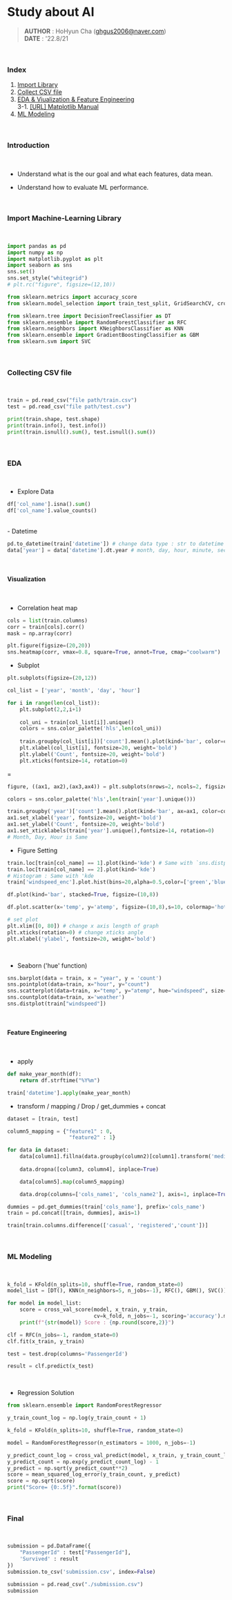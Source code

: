 # Study about AI

> **AUTHOR** : HoHyun Cha (ghgus2006@naver.com)  
> **DATE** : '22.8/21

<br>

### Index

1. [Import Library](#import-machine-learning-library)
2. [Collect CSV file](#collecting-csv-file)
3. [EDA & Viualization & Feature Engineering](#eda)<br>
    3-1. [[URL] Matplotlib Manual](https://wikidocs.net/159830)
4. [ML Modeling](#ml-modeling)

<br>

### Introduction

<br>

- Understand what is the our goal and what each features, data mean.

- Understand how to evaluate ML performance.

<br>

### Import Machine-Learning Library
<br>

```python
import pandas as pd
import numpy as np
import matplotlib.pyplot as plt
import seaborn as sns
sns.set()
sns.set_style("whitegrid")
# plt.rc("figure", figsize=(12,10))

from sklearn.metrics import accuracy_score
from sklearn.model_selection import train_test_split, GridSearchCV, cross_val_score, KFold, cross_val_predict

from sklearn.tree import DecisionTreeClassifier as DT
from sklearn.ensemble import RandomForestClassifier as RFC
from sklearn.neighbors import KNeighborsClassifier as KNN
from sklearn.ensemble import GradientBoostingClassifier as GBM
from sklearn.svm import SVC
```
<br>

### Collecting CSV file
<br>

```python
train = pd.read_csv("file path/train.csv")
test = pd.read_csv("file path/test.csv")

print(train.shape, test.shape)
print(train.info(), test.info())
print(train.isnull().sum(), test.isnull().sum())
```
<br>

### EDA
<br>

- Explore Data

```python
df['col_name'].isna().sum()
df['col_name'].value_counts()
```
<br>
- Datetime

```python
pd.to_datetime(train['datetime']) # change data type : str to datetime
data['year'] = data['datetime'].dt.year # month, day, hour, minute, second
```
<br>

#### Visualization
<br>

- Correlation heat map

```python
cols = list(train.columns)
corr = train[cols].corr()
mask = np.array(corr)

plt.figure(figsize=(20,20))
sns.heatmap(corr, vmax=0.8, square=True, annot=True, cmap="coolwarm")
```
- Subplot

```python
plt.subplots(figsize=(20,12))

col_list = ['year', 'month', 'day', 'hour']

for i in range(len(col_list)):
    plt.subplot(2,2,i+1)
    
    col_uni = train[col_list[i]].unique()
    colors = sns.color_palette('hls',len(col_uni))
    
    train.groupby(col_list[i])['count'].mean().plot(kind='bar', color=colors)
    plt.xlabel(col_list[i], fontsize=20, weight='bold')
    plt.ylabel('Count', fontsize=20, weight='bold')
    plt.xticks(fontsize=14, rotation=0)
```
=
```python
figure, ((ax1, ax2),(ax3,ax4)) = plt.subplots(nrows=2, ncols=2, figsize=(20,12))

colors = sns.color_palette('hls',len(train['year'].unique()))

train.groupby('year')['count'].mean().plot(kind='bar', ax=ax1, color=colors)
ax1.set_xlabel('year', fontsize=20, weight='bold')
ax1.set_ylabel('Count', fontsize=20, weight='bold')
ax1.set_xticklabels(train['year'].unique(),fontsize=14, rotation=0)
# Month, Day, Hour is Same
```
- Figure Setting
```python
train.loc[train[col_name] == 1].plot(kind='kde') # Same with `sns.distplot()`
train.loc[train[col_name] == 2].plot(kind='kde')
# Histogram : Same with 'kde
train['windspeed_enc'].plot.hist(bins=20,alpha=0.5,color=['green','blue'], figsize=(10,8))

df.plot(kind='bar', stacked=True, figsize=(10,8))

df.plot.scatter(x='temp', y='atemp', figsize=(10,8),s=10, colormap='hot')

# set plot
plt.xlim([0, 80]) # change x axis length of graph
plt.xticks(rotation=0) # change xticks angle
plt.xlabel('ylabel', fontsize=20, weight='bold')
```
<br>

- Seaborn ('hue' function)
```python
sns.barplot(data = train, x = "year", y = 'count')
sns.pointplot(data=train, x="hour", y="count")
sns.scatterplot(data=train, x="temp", y="atemp", hue="windspeed", size="count", sizes=(0, 150))
sns.countplot(data=train, x='weather')
sns.distplot(train["windspeed"])
```
<br>

#### Feature Engineering
<br>

- apply
```python
def make_year_month(df):
    return df.strftime("%Y%m")

train['datetime'].apply(make_year_month)
```
- transform / mapping / Drop / get_dummies + concat
```python
dataset = [train, test]

column5_mapping = {"feature1" : 0,
                    "feature2" : 1}

for data in dataset:
    data[column1].fillna(data.groupby(column2)[column1].transform('median'), inplace=True)
    
    data.dropna([column3, column4], inplace=True)

    data[column5].map(column5_mapping)

    data.drop(columns=['cols_name1', 'cols_name2'], axis=1, inplace=True)

dummies = pd.get_dummies(train['cols_name'], prefix='cols_name')
train = pd.concat([train, dummies], axis=1)

train[train.columns.difference(['casual', 'registered','count'])]
```
<br>

### ML Modeling
<br>

```python
k_fold = KFold(n_splits=10, shuffle=True, random_state=0)
model_list = [DT(), KNN(n_neighbors=5, n_jobs=-1), RFC(), GBM(), SVC()]

for model in model_list:
    score = cross_val_score(model, x_train, y_train, 
                            cv=k_fold, n_jobs=-1, scoring='accuracy').mean()
    print(f"{str(model)} Score : {np.round(score,2)}")

clf = RFC(n_jobs=-1, random_state=0)
clf.fit(x_train, y_train)

test = test.drop(columns='PassengerId')

result = clf.predict(x_test)
```
<br>

- Regression Solution
```python
from sklearn.ensemble import RandomForestRegressor

y_train_count_log = np.log(y_train_count + 1)

k_fold = KFold(n_splits=10, shuffle=True, random_state=0)

model = RandomForestRegressor(n_estimators = 1000, n_jobs=-1)

y_predict_count_log = cross_val_predict(model, x_train, y_train_count_log, cv=k_fold, n_jobs=-1)
y_predict_count = np.exp(y_predict_count_log) - 1
y_predict = np.sqrt(y_predict_count**2)
score = mean_squared_log_error(y_train_count, y_predict)
score = np.sqrt(score)
print("Score= {0:.5f}".format(score))
```
<br>

### Final
<br>

```python
submission = pd.DataFrame({
    "PassengerId" : test["PassengerId"],
    'Survived' : result
})
submission.to_csv('submission.csv', index=False)

submission = pd.read_csv("./submission.csv")
submission
```
